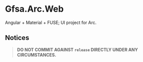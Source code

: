 # Gfsa.Arc.Web

Angular + Material + FUSE; UI project for Arc.

## Notices

> **DO NOT COMMIT AGAINST `release` DIRECTLY UNDER ANY CIRCUMSTANCES.**
